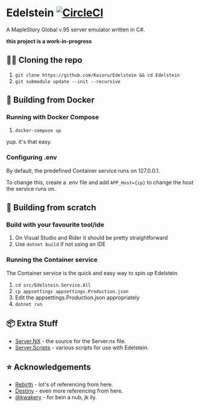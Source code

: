 # Edelstein [![CircleCI](https://circleci.com/gh/Kaioru/Edelstein.svg?style=svg)](https://circleci.com/gh/Kaioru/Edelstein)
A MapleStory Global v.95 server emulator written in C#.

**this project is a work-in-progress**

## 👨‍💻 Cloning the repo
1. ```git clone https://github.com/Kaioru/Edelstein && cd Edelstein```
2. ```git submodule update --init --recursive```

## 🐳 Building from Docker

### Running with Docker Compose
1. ```docker-compose up```

yup. it's that easy.

### Configuring .env
By default, the predefined Container service runs on 127.0.0.1. 

To change this, create a .env file and add ```APP_Host={ip}``` to change the host the service runs on.

## 🔨 Building from scratch

### Build with your favourite tool/ide
1. On Visual Studio and Rider it should be pretty straightforward
2. Use ```dotnet build``` if not using an IDE

### Running the Container service
The Container service is the quick and easy way to spin up Edelstein
1. ```cd src/Edelstein.Service.All```
2. ```cp appsettings appsettings.Production.json```
3. Edit the appsettings.Production.json appropriately
4. ```dotnet run```

## 📦 Extra Stuff
* [Server.NX](https://github.com/kaioru/server.nx) - the source for the Server.nx file.
* [Server.Scripts](https://github.com/kaioru/server.scripts) - various scripts for use with Edelstein.

## ⭐️ Acknowledgements
* [Rebirth](https://github.com/RajanGrewal/Rebirth) - lot's of referencing from here.
* [Destiny](https://github.com/Fraysa/Destiny) - even more referencing from here.
* [@kwakery](https://github.com/kwakery) - for bein a nub, jk ily.
